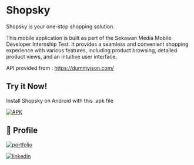 
# Shopsky

Shopsky is your one-stop shopping solution.

This mobile application is built as part of the Sekawan Media Mobile Developer Internship Test. It provides a seamless and convenient shopping experience with various features, including product browsing, detailed product views, and an intuitive user interface.

API provided from : https://dummyjson.com/




## Try it Now!

Install Shopsky on Android with this .apk file

[![APK](https://img.shields.io/badge/Shopsky.apk-download-green?style=for-the-badge&logo=android)](https://drive.google.com/file/d/1tLuxWJey-QtHj_oVk-fyVUnFpUSImW4O/view?usp=sharing)
    
## 🔗 Profile
[![portfolio](https://img.shields.io/badge/my_portfolio-000?style=for-the-badge&logo=ko-fi&logoColor=white)](https://bit.ly/DzakyABWPortfolio)

[![linkedin](https://img.shields.io/badge/linkedin-0A66C2?style=for-the-badge&logo=linkedin&logoColor=white)](https://www.linkedin.com/in/dzakybewe/)

